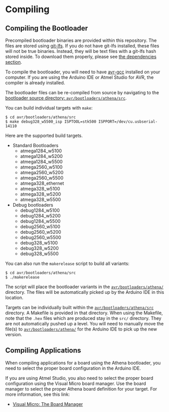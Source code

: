 # Compiling

## Compiling the Bootloader

Precompiled bootloader binaries are provided within this repository. The files are stored using [git-lfs](../README.md#dependencies). If you do not have git-lfs installed, these files will not be true binaries. Instead, they will be text files with a git-lfs hash stored inside. To download them properly, please see [the dependencies section](../README.md#dependencies).

To compile the bootloader, you will need to have [avr-gcc](../README.md#avr-gcc) installed on your computer. If you are using the Arduino IDE or Atmel Studio for AVR, the compiler is already installed.

The bootloader files can be re-compiled from source by navigating to the [bootloader source directory: `avr/bootloaders/athena/src`](../avr/bootloaders/athena/src).

You can build individual targets with `make`:

```
$ cd avr/bootloaders/athena/src
$ make debug328_w5500_isp ISPTOOL=stk500 ISPPORT=/dev/cu.usbserial-14110
```

Here are the supported build targets.

* Standard Bootloaders
    - atmega1284_w5100
    - atmega1284_w5200
    - atmega1284_w5500
    - atmega2560_w5100
    - atmega2560_w5200
    - atmega2560_w5500
    - atmega328_ethernet
    - atmega328_w5100
    - atmega328_w5200
    - atmega328_w5500
* Debug bootloaders
    - debug1284_w5100
    - debug1284_w5200
    - debug1284_w5500
    - debug2560_w5100
    - debug2560_w5200
    - debug2560_w5500
    - debug328_w5100
    - debug328_w5200
    - debug328_w5500

You can also run the `makerelease` script to build all variants:

```
$ cd avr/bootloaders/athena/src
$ ./makerelease
```

The script will place the bootloader variants in the [`avr/bootloaders/athena/`](../avr/bootloaders/athena/) directory. The files will be automatically picked up by the Arduino IDE in this location.

Targets can be individually built within the [`avr/bootloaders/athena/src`](../avr/bootloaders/athena/src) directory. A Makefile is provided in that directory. When using the Makefile, note that the `.hex` files which are produced stay in the `src/` directory. They are not automatically pushed up a level. You will need to manually move the file(s) to [`avr/bootloaders/athena/`](../avr/bootloaders/athena) for the Arduino IDE to pick up the new version.

## Compiling Applications

When compiling applications for a board using the Athena bootloader, you need to select the proper board configuration in the Arduino IDE. 

If you are using Atmel Studio, you also need to select the proper board configuration using the Visual Micro board manager. Use the board manager to select the proper Athena board definition for your target. For more information, see this link:

* [Visual Micro: The Board Manager](https://www.visualmicro.com/page/User-Guide.aspx?doc=Board-Manager.html)
